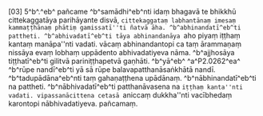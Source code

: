 [03] 5^b^.^eb^ pañcame ^b^samādhi^eb^nti idaṃ bhagavā te bhikkhū  cittekaggatāya parihāyante disvā, ``cittekaggataṃ labhantānaṃ imesaṃ  kammaṭṭhānaṃ phātiṃ gamissatī''ti ñatvā āha. ^b^abhinandatī^eb^ti  pattheti. ^b^abhivadatī^eb^ti tāya abhinandanāya ``aho piyaṃ iṭṭhaṃ  kantaṃ manāpa''nti vadati. vācaṃ abhinandantopi ca taṃ ārammaṇaṃ  nissāya evaṃ lobhaṃ uppādento abhivadatiyeva nāma. ^b^ajjhosāya  tiṭṭhatī^eb^ti gilitvā pariniṭṭhapetvā gaṇhāti. ^b^yā^eb^ ^a^P2.0262^ea^  ^b^rūpe nandī^eb^ti yā sā rūpe balavapatthanāsaṅkhātā  nandī. ^b^tadupādāna^eb^nti taṃ gahaṇaṭṭhena upādānaṃ.  ^b^nābhinandatī^eb^ti na pattheti. ^b^nābhivadatī^eb^ti patthanāvasena  na ``iṭṭhaṃ kanta''nti vadati. vipassanācittena cetasā ``aniccaṃ  dukkha''nti vacībhedaṃ karontopi nābhivadatiyeva. pañcamaṃ.